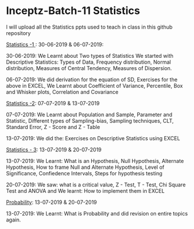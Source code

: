 # Inceptz-Batch-11 Statistics
I will upload all the Statistics ppts used to teach in class in this github repository

[Statistics -1 ](https://github.com/Laxminarayen/Inceptz-Batch-11-Statistics/tree/master/Statistics%20-%201): 30-06-2019 & 06-07-2019:


30-06-2019:
We Learnt about 
Two types of Statistics
We started with Descriptive Statistics: Types of Data, Frequency distribution, Normal distribution, Measures of Central Tendency, Measures of Dispersion.


06-07-2019:
We did
derivation for the equation of SD, Exercises for the above in EXCEL, 
We Learnt about
Coefficient of Variance, Percentile, Box and Whisker plots, Correlation and Covariance 

[Statistics -2](https://github.com/Laxminarayen/Inceptz-Batch-11-Statistics/tree/master/Statistics%20-%202): 07-07-2019 & 13-07-2019


07-07-2019:
We Learnt about 
Population and Sample,
Parameter and Statistic,
Different types of Sampling-bias,
Sampling techniques,
CLT,
Standard Error,
Z - Score and Z - Table

13-07-2019:
We did the:
Exercises on Descriptive Statistics using EXCEL

[Statistics - 3](https://github.com/Laxminarayen/Inceptz-Batch-11-Statistics/tree/master/Statistics%20-%202): 13-07-2019 & 20-07-2019


13-07-2019:
We Learnt:
What is an Hypothesis, 
Null Hypothesis,
Alternate Hypothesis,
How to frame Null and Alternate Hypothesis, 
Level of Significance, 
Confiedence Intervals, 
Steps for hypothesis testing

20-07-2019:
We saw:
what is a critical value,
Z - Test,
T - Test, 
Chi Square Test and 
ANOVA
and We learnt:
How to implement them in EXCEL

[Probability](https://github.com/Laxminarayen/Inceptz-Batch-11-Statistics/tree/master/Statistics%20-%202): 13-07-2019 & 20-07-2019


13-07-2019:
We Learnt:
What is Probability and did revision on entire topics again.

